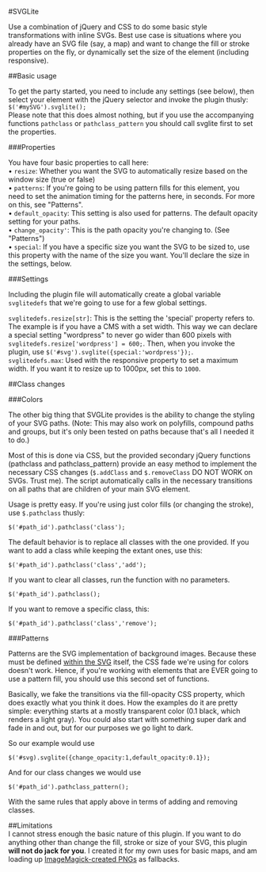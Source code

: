 #SVGLite

Use a combination of jQuery and CSS to do some basic style transformations with inline SVGs. Best use case is situations where you already have an SVG file (say, a map) and want to change the fill or stroke properties on the fly, or dynamically set the size of the element (including responsive).

##Basic usage

To get the party started, you need to include any settings (see below), then select your element with the jQuery selector and invoke the plugin thusly:  
`$('#mySVG').svglite();`  
Please note that this does almost nothing, but if you use the accompanying functions `pathclass` or `pathclass_pattern` you should call svglite first to set the properties.

###Properties

You have four basic properties to call here:  
• `resize`: Whether you want the SVG to automatically resize based on the window size (true or false)  
• `patterns`: If you're going to be using pattern fills for this element, you need to set the animation timing for the patterns here, in seconds. For more on this, see "Patterns".  
• `default_opacity`: This setting is also used for patterns. The default opacity setting for your paths.  
• `change_opacity'`: This is the path opacity you're changing to. (See "Patterns")  
• `special`: If you have a specific size you want the SVG to be sized to, use this property with the name of the size you want. You'll declare the size in the settings, below.

###Settings

Including the plugin file will automatically create a global variable `svglitedefs` that we're going to use for a few global settings. 

`svglitedefs.resize[str]`: This is the setting the 'special' property refers to. The example is if you have a CMS with a set width. This way we can declare a special setting "wordpress" to never go wider than 600 pixels with `svglitedefs.resize['wordpress'] = 600;`. Then, when you invoke the plugin, use `$('#svg').svglite({special:'wordpress'});`.  
`svglitedefs.max`: Used with the responsive property to set a maximum width. If you want it to resize up to 1000px, set this to `1000`.

##Class changes

###Colors

The other big thing that SVGLite provides is the ability to change the styling of your SVG paths. (Note: This may also work on polyfills, compound paths and groups, but it's only been tested on paths because that's all I needed it to do.)

Most of this is done via CSS, but the provided secondary jQuery functions (pathclass and pathclass_pattern) provide an easy method to implement the necessary CSS changes (`$.addClass` and `$.removeClass` DO NOT WORK on SVGs. Trust me). The script automatically calls in the necessary transitions on all paths that are children of your main SVG element.

Usage is pretty easy. If you're using just color fills (or changing the stroke), use `$.pathclass` thusly:  

`$('#path_id').pathclass('class');`

The default behavior is to replace all classes with the one provided. If you want to add a class while keeping the extant ones, use this:

`$('#path_id').pathclass('class','add');`

If you want to clear all classes, run the function with no parameters.

`$('#path_id').pathclass();`

If you want to remove a specific class, this:

`$('#path_id').pathclass('class','remove');`

###Patterns

Patterns are the SVG implementation of background images. Because these must be defined [within the SVG](http://stackoverflow.com/a/3798797/645364) itself, the CSS fade we're using for colors doesn't work. Hence, if you're working with elements that are EVER going to use a pattern fill, you should use this second set of functions.

Basically, we fake the transitions via the fill-opacity CSS property, which does exactly what you think it does. How the examples do it are pretty simple: everything starts at a mostly transparent color (0.1 black, which renders a light gray). You could also start with something super dark and fade in and out, but for our purposes we go light to dark.

So our example would use

`$('#svg).svglite({change_opacity:1,default_opacity:0.1});`

And for our class changes we would use

`$('#path_id').pathclass_pattern();`

With the same rules that apply above in terms of adding and removing classes.

##Limitations  
I cannot stress enough the basic nature of this plugin. If you want to do anything other than change the fill, stroke or size of your SVG, this plugin **will not do jack for you**. I created it for my own uses for basic maps, and am loading up [ImageMagick-created PNGs](http://stackoverflow.com/questions/4809194/convert-svg-image-to-png-with-php) as fallbacks.